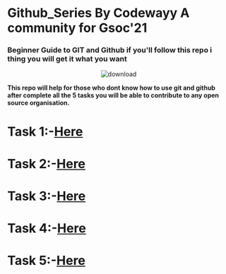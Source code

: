 # Github_Series By Codewayy A community for Gsoc'21
### Beginner Guide to GIT and Github if you'll follow this repo i thing you will get it what you want
<div align="center">
  
![download](https://user-images.githubusercontent.com/47344024/87243162-452a0c00-c451-11ea-961e-f33eb3cc444d.png)
</div>

<b> This repo will help for those who dont know how to use git and github after complete all the 5 tasks you will be able to contribute to any open source organisation. 
  
  
<h1>Task 1:-<a href= "https://docs.google.com/document/d/1vKbQGwG9GL1iNs_B3nJvYoh9-xU0YGhzQrMdm9xIvEE/edit#">Here</a>
<h1>Task 2:-<a href= "https://docs.google.com/document/d/1pl9TtVxEjAXlrMXlMuMtCNxhBUaTsGgVCtzzG7rkNzc/edit">Here</a>
<h1>Task 3:-<a href= "https://docs.google.com/document/d/10udkY07fVKHYL7KKN4z3vC8I_8I54M9SByCsM-0irbA/edit#">Here</a>
<h1>Task 4:-<a href= "https://docs.google.com/document/d/10JpHAbgV3jnx_xhoHZYagrPbGLWfs5vwZPFIq_wqgHk/edit">Here</a>
<h1>Task 5:-<a href= "https://docs.google.com/document/d/1ZPYd5xl5q5R022ZxCf8dKpFQYaQcDC5z6g1CmewkKCQ/edit">Here</a>

